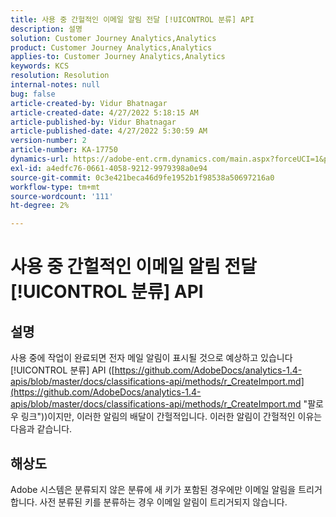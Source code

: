 ```yaml
---
title: 사용 중 간헐적인 이메일 알림 전달 [!UICONTROL 분류] API
description: 설명
solution: Customer Journey Analytics,Analytics
product: Customer Journey Analytics,Analytics
applies-to: Customer Journey Analytics,Analytics
keywords: KCS
resolution: Resolution
internal-notes: null
bug: false
article-created-by: Vidur Bhatnagar
article-created-date: 4/27/2022 5:18:15 AM
article-published-by: Vidur Bhatnagar
article-published-date: 4/27/2022 5:30:59 AM
version-number: 2
article-number: KA-17750
dynamics-url: https://adobe-ent.crm.dynamics.com/main.aspx?forceUCI=1&pagetype=entityrecord&etn=knowledgearticle&id=cb09486d-e9c5-ec11-a7b6-0022480a10ee
exl-id: a4edfc76-0661-4058-9212-9979398a0e94
source-git-commit: 0c3e421beca46d9fe1952b1f98538a50697216a0
workflow-type: tm+mt
source-wordcount: '111'
ht-degree: 2%

---
```


# 사용 중 간헐적인 이메일 알림 전달 [!UICONTROL 분류] API

## 설명


사용 중에 작업이 완료되면 전자 메일 알림이 표시될 것으로 예상하고 있습니다 [!UICONTROL 분류] API ([https://github.com/AdobeDocs/analytics-1.4-apis/blob/master/docs/classifications-api/methods/r_CreateImport.md](https://github.com/AdobeDocs/analytics-1.4-apis/blob/master/docs/classifications-api/methods/r_CreateImport.md "팔로우 링크"))이지만, 이러한 알림의 배달이 간헐적입니다. 이러한 알림이 간헐적인 이유는 다음과 같습니다.


## 해상도


Adobe 시스템은 분류되지 않은 분류에 새 키가 포함된 경우에만 이메일 알림을 트리거합니다. 사전 분류된 키를 분류하는 경우 이메일 알림이 트리거되지 않습니다.
